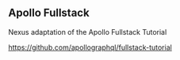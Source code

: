 ## Apollo Fullstack

Nexus adaptation of the Apollo Fullstack Tutorial

https://github.com/apollographql/fullstack-tutorial
